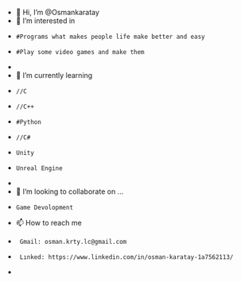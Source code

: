 - 👋 Hi, I’m @Osmankaratay
- 👀 I’m interested in 
-     #Programs what makes people life make better and easy
-     #Play some video games and make them
-     
- 🌱 I’m currently learning 
-     //C
-     //C++
-     #Python
-     //C#
-     Unity
-     Unreal Engine
-     
- 💞️ I’m looking to collaborate on ...
-     Game Devolopment
- 📫 How to reach me
-      Gmail: osman.krty.lc@gmail.com
-      Lınked: https://www.linkedin.com/in/osman-karatay-1a7562113/
-      

<!---
Osmankaratay/Osmankaratay is a ✨ special ✨ repository because its `README.md` (this file) appears on your GitHub profile.
You can click the Preview link to take a look at your changes.
--->
